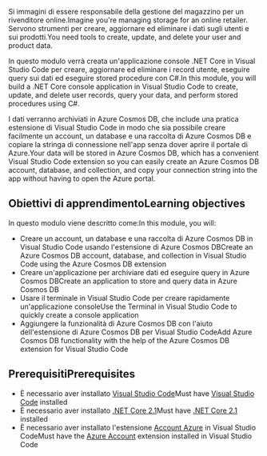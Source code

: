<span data-ttu-id="02aac-101">Si immagini di essere responsabile della gestione del magazzino per un rivenditore online.</span><span class="sxs-lookup"><span data-stu-id="02aac-101">Imagine you're managing storage for an online retailer.</span></span> <span data-ttu-id="02aac-102">Servono strumenti per creare, aggiornare ed eliminare i dati sugli utenti e sui prodotti.</span><span class="sxs-lookup"><span data-stu-id="02aac-102">You need tools to create, update, and delete your user and product data.</span></span>

<span data-ttu-id="02aac-103">In questo modulo verrà creata un'applicazione console .NET Core in Visual Studio Code per creare, aggiornare ed eliminare i record utente, eseguire query sui dati ed eseguire stored procedure con C#.</span><span class="sxs-lookup"><span data-stu-id="02aac-103">In this module, you will build a .NET Core console application in Visual Studio Code to create, update, and delete user records, query your data, and perform stored procedures using C#.</span></span>

<span data-ttu-id="02aac-104">I dati verranno archiviati in Azure Cosmos DB, che include una pratica estensione di Visual Studio Code in modo che sia possibile creare facilmente un account, un database e una raccolta di Azure Cosmos DB e copiare la stringa di connessione nell'app senza dover aprire il portale di Azure.</span><span class="sxs-lookup"><span data-stu-id="02aac-104">Your data will be stored in Azure Cosmos DB, which has a convenient Visual Studio Code extension so you can easily create an Azure Cosmos DB account, database, and collection, and copy your connection string into the app without having to open the Azure portal.</span></span>

## <a name="learning-objectives"></a><span data-ttu-id="02aac-105">Obiettivi di apprendimento</span><span class="sxs-lookup"><span data-stu-id="02aac-105">Learning objectives</span></span>

<span data-ttu-id="02aac-106">In questo modulo viene descritto come:</span><span class="sxs-lookup"><span data-stu-id="02aac-106">In this module, you will:</span></span>  

- <span data-ttu-id="02aac-107">Creare un account, un database e una raccolta di Azure Cosmos DB in Visual Studio Code usando l'estensione di Azure Cosmos DB</span><span class="sxs-lookup"><span data-stu-id="02aac-107">Create an Azure Cosmos DB account, database, and collection in Visual Studio Code using the Azure Cosmos DB extension</span></span>
- <span data-ttu-id="02aac-108">Creare un'applicazione per archiviare dati ed eseguire query in Azure Cosmos DB</span><span class="sxs-lookup"><span data-stu-id="02aac-108">Create an application to store and query data in Azure Cosmos DB</span></span>
- <span data-ttu-id="02aac-109">Usare il terminale in Visual Studio Code per creare rapidamente un'applicazione console</span><span class="sxs-lookup"><span data-stu-id="02aac-109">Use the Terminal in Visual Studio Code to quickly create a console application</span></span>
- <span data-ttu-id="02aac-110">Aggiungere la funzionalità di Azure Cosmos DB con l'aiuto dell'estensione di Azure Cosmos DB per Visual Studio Code</span><span class="sxs-lookup"><span data-stu-id="02aac-110">Add Azure Cosmos DB functionality with the help of the Azure Cosmos DB extension for Visual Studio Code</span></span>

## <a name="prerequisites"></a><span data-ttu-id="02aac-111">Prerequisiti</span><span class="sxs-lookup"><span data-stu-id="02aac-111">Prerequisites</span></span>

- <span data-ttu-id="02aac-112">È necessario aver installato [Visual Studio Code](https://code.visualstudio.com/)</span><span class="sxs-lookup"><span data-stu-id="02aac-112">Must have [Visual Studio Code](https://code.visualstudio.com/) installed</span></span>
- <span data-ttu-id="02aac-113">È necessario aver installato [.NET Core 2.1](https://www.microsoft.com/net/download)</span><span class="sxs-lookup"><span data-stu-id="02aac-113">Must have [.NET Core 2.1](https://www.microsoft.com/net/download) installed</span></span>
- <span data-ttu-id="02aac-114">È necessario aver installato l'estensione [Account Azure](https://marketplace.visualstudio.com/items?itemName=ms-vscode.azure-account) in Visual Studio Code</span><span class="sxs-lookup"><span data-stu-id="02aac-114">Must have the [Azure Account](https://marketplace.visualstudio.com/items?itemName=ms-vscode.azure-account) extension installed in Visual Studio Code</span></span>

